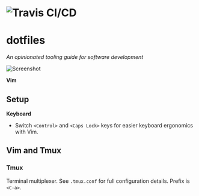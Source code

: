 # ![Travis CI/CD](https://travis-ci.org/pindaroso/dotfiles.svg?branch=master)

# dotfiles

*An opinionated tooling guide for software development*

![Screenshot](https://raw.githubusercontent.com/pindaroso/dotfiles/master/images/ss.png)

**Vim**

## Setup

**Keyboard**

* Switch `<Control>` and `<Caps Lock>` keys for easier keyboard ergonomics with Vim.

## Vim and Tmux

### Tmux

Terminal multiplexer. See `.tmux.conf` for full configuration details. Prefix is `<C-a>`.

